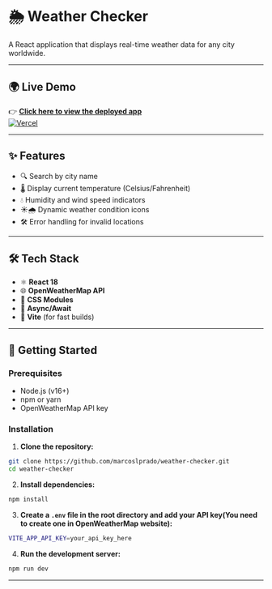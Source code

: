# 🌦️ Weather Checker

A React application that displays real-time weather data for any city worldwide.  

---

## 🌍 Live Demo

👉 [**Click here to view the deployed app**](https://v0-github-weather-checker.vercel.app/)  
[![Vercel](https://img.shields.io/badge/Deployed%20on-Vercel-black?logo=vercel&style=for-the-badge)](https://your-vercel-app.vercel.app)

---


## ✨ Features

- 🔍 Search by city name  
- 🌡️ Display current temperature (Celsius/Fahrenheit)  
- 💧 Humidity and wind speed indicators  
- ☀️🌧️ Dynamic weather condition icons   
- 🛠️ Error handling for invalid locations  

---

## 🛠️ Tech Stack

- ⚛️ **React 18**  
- 🌐 **OpenWeatherMap API**  
- 🎨 **CSS Modules**  
- 🔄 **Async/Await**  
- 🚀 **Vite** (for fast builds)  

---

## 🚀 Getting Started

### Prerequisites

- Node.js (v16+)
- npm or yarn
- OpenWeatherMap API key

### Installation

1. **Clone the repository:**
```bash
git clone https://github.com/marcoslprado/weather-checker.git
cd weather-checker
```

2. **Install dependencies:**
```bash
npm install
```

3. **Create a `.env` file in the root directory and add your API key(You need to create one in  OpenWeatherMap website):**
```bash
VITE_APP_API_KEY=your_api_key_here
```

4. **Run the development server:**
```bash
npm run dev
```
---